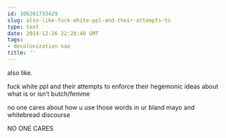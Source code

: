 ```yaml
---
id: 106261733429
slug: also-like-fuck-white-ppl-and-their-attempts-to
type: text
date: 2014-12-26 22:28:40 GMT
tags:
- decolonization nao
title: ''
---
```

<p>also like.</p>

<p>fuck white ppl and their attempts to enforce their hegemonic ideas about what is or isn&#8217;t butch/femme</p>

<p>no one cares about how u use those words in ur bland mayo and whitebread discourse</p>

<p>NO ONE CARES</p>